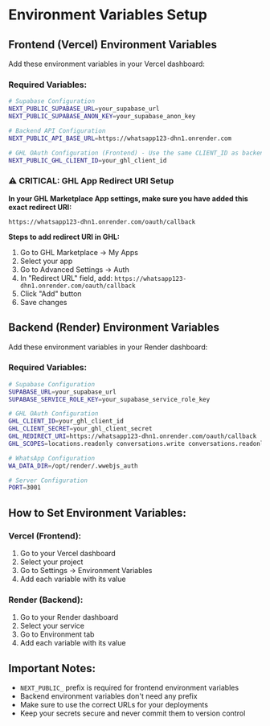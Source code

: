 # Environment Variables Setup

## Frontend (Vercel) Environment Variables

Add these environment variables in your Vercel dashboard:

### Required Variables:

```bash
# Supabase Configuration
NEXT_PUBLIC_SUPABASE_URL=your_supabase_url
NEXT_PUBLIC_SUPABASE_ANON_KEY=your_supabase_anon_key

# Backend API Configuration
NEXT_PUBLIC_API_BASE_URL=https://whatsapp123-dhn1.onrender.com

# GHL OAuth Configuration (Frontend) - Use the same CLIENT_ID as backend
NEXT_PUBLIC_GHL_CLIENT_ID=your_ghl_client_id
```

### ⚠️ CRITICAL: GHL App Redirect URI Setup

**In your GHL Marketplace App settings, make sure you have added this exact redirect URI:**

```
https://whatsapp123-dhn1.onrender.com/oauth/callback
```

**Steps to add redirect URI in GHL:**
1. Go to GHL Marketplace → My Apps
2. Select your app
3. Go to Advanced Settings → Auth
4. In "Redirect URL" field, add: `https://whatsapp123-dhn1.onrender.com/oauth/callback`
5. Click "Add" button
6. Save changes

## Backend (Render) Environment Variables

Add these environment variables in your Render dashboard:

### Required Variables:

```bash
# Supabase Configuration
SUPABASE_URL=your_supabase_url
SUPABASE_SERVICE_ROLE_KEY=your_supabase_service_role_key

# GHL OAuth Configuration
GHL_CLIENT_ID=your_ghl_client_id
GHL_CLIENT_SECRET=your_ghl_client_secret
GHL_REDIRECT_URI=https://whatsapp123-dhn1.onrender.com/oauth/callback
GHL_SCOPES=locations.readonly conversations.write conversations.readonly conversations/message.readonly conversations/message.write contacts.readonly users.readonly

# WhatsApp Configuration
WA_DATA_DIR=/opt/render/.wwebjs_auth

# Server Configuration
PORT=3001
```

## How to Set Environment Variables:

### Vercel (Frontend):
1. Go to your Vercel dashboard
2. Select your project
3. Go to Settings → Environment Variables
4. Add each variable with its value

### Render (Backend):
1. Go to your Render dashboard
2. Select your service
3. Go to Environment tab
4. Add each variable with its value

## Important Notes:

- `NEXT_PUBLIC_` prefix is required for frontend environment variables
- Backend environment variables don't need any prefix
- Make sure to use the correct URLs for your deployments
- Keep your secrets secure and never commit them to version control
